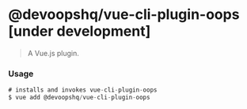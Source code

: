 # @devoopshq/vue-cli-plugin-oops [under development]

> A Vue.js plugin.

### Usage

```javascript
# installs and invokes vue-cli-plugin-oops
$ vue add @devoopshq/vue-cli-plugin-oops
```
